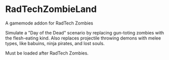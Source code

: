 # RadTechZombieLand
A gamemode addon for RadTech Zombies

Simulate a "Day of the Dead" scenario by replacing 
gun-toting zombies with the flesh-eating kind. Also
replaces projectile throwing demons with melee types,
like babuins, ninja pirates, and lost souls.

Must be loaded after RadTech Zombies.
